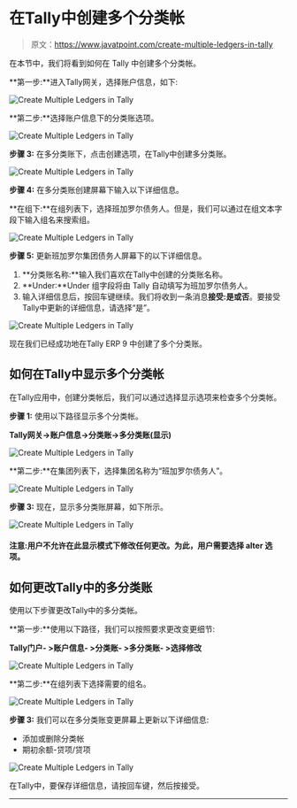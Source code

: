 # 在Tally中创建多个分类帐

> 原文：<https://www.javatpoint.com/create-multiple-ledgers-in-tally>

在本节中，我们将看到如何在 Tally 中创建多个分类帐。

**第一步:**进入Tally网关，选择账户信息，如下:

![Create Multiple Ledgers in Tally](img/33c8a4880c118c21631afc690c4067cf.png)

**第二步:**选择账户信息下的分类账选项。

![Create Multiple Ledgers in Tally](img/ba053deafadeebe4bb1971856e647cb6.png)

**步骤 3:** 在多分类账下，点击创建选项，在Tally中创建多分类账。

![Create Multiple Ledgers in Tally](img/2b7be769a17e0530f6a39d70252fde09.png)

**步骤 4:** 在多分类账创建屏幕下输入以下详细信息。

**在组下:**在组列表下，选择班加罗尔债务人。但是，我们可以通过在组文本字段下输入组名来搜索组。

![Create Multiple Ledgers in Tally](img/c92ed71a53bc3cc2e17239011754bfd4.png)

**步骤 5:** 更新班加罗尔集团债务人屏幕下的以下详细信息。

1.  **分类账名称:**输入我们喜欢在Tally中创建的分类账名称。
2.  **Under:**Under 组字段将由 Tally 自动填写为班加罗尔债务人。
3.  输入详细信息后，按回车键继续。我们将收到一条消息**接受:是或否**。要接受Tally中更新的详细信息，请选择“是”。

![Create Multiple Ledgers in Tally](img/7333dd08440d03eee6b9503ce143aa30.png)

现在我们已经成功地在Tally ERP 9 中创建了多个分类账。

## 如何在Tally中显示多个分类帐

在Tally应用中，创建分类帐后，我们可以通过选择显示选项来检查多个分类帐。

**步骤 1:** 使用以下路径显示多个分类帐。

**Tally网关→账户信息→分类账→多分类账(显示)**

![Create Multiple Ledgers in Tally](img/dff84f3025c33cd08446d0203b9c5fc9.png)

**第二步:**在集团列表下，选择集团名称为“班加罗尔债务人”。

![Create Multiple Ledgers in Tally](img/400e6d21f9a04b68982e7af93958b2a5.png)

**步骤 3:** 现在，显示多分类账屏幕，如下所示。

![Create Multiple Ledgers in Tally](img/5427e3de5e1be1a91216e485e524a524.png)

#### 注意:用户不允许在此显示模式下修改任何更改。为此，用户需要选择 alter 选项。

## 如何更改Tally中的多分类账

使用以下步骤更改Tally中的多分类帐。

**第一步:**使用以下路径，我们可以按照要求更改变更细节:

**Tally门户- >账户信息- >分类账- >多分类账- >选择修改**

![Create Multiple Ledgers in Tally](img/064b813552fc92833d1ee668df1390b5.png)

**第二步:**在组列表下选择需要的组名。

![Create Multiple Ledgers in Tally](img/c9a399da10609fd58848bc1d9eb5f3f3.png)

**步骤 3:** 我们可以在多分类账变更屏幕上更新以下详细信息:

*   添加或删除分类帐
*   期初余额-贷项/贷项

![Create Multiple Ledgers in Tally](img/7ebd7acb45a5cf8e8acae0968da4f5a4.png)

在Tally中，要保存详细信息，请按回车键，然后按接受。

* * *